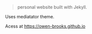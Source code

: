 > personal website built with Jekyll.

Uses mediatator theme. 

Acess at https://owen-brooks.github.io
